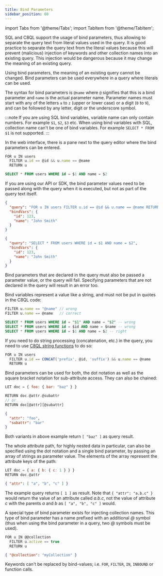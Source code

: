 ```yaml
---
title: Bind Parameters
sidebar_position: 60
---
```

import Tabs from '@theme/Tabs'; 
import TabItem from '@theme/TabItem';

SQL and C8QL support the usage of bind parameters, thus allowing to separate the query text from literal values used in the query. It is good practice to separate the query text from the literal values because this will prevent (malicious) injection of keywords and other collection names into an existing query. This injection would be dangerous because it may change the meaning of an existing query.

Using bind parameters, the meaning of an existing query cannot be changed. Bind parameters can be used everywhere in a query where literals can be used.

The syntax for bind parameters is `@name` where `@` signifies that this is a bind parameter and `name` is the actual parameter name. Parameter names must start with any of the letters `a` to `z` (upper or lower case) or a digit (`0` to `9`), and can be followed by any letter, digit or the underscore symbol.

:::note
If you are using SQL bind variables, variable name can only contain numbers. For example `$1`, `$2`, `$3` etc.
When using bind variables with SQL, collection name can't be one of bind variables. For example `SELECT * FROM $1` is not supported.
:::

In the web interface, there is a pane next to the query editor where the bind parameters can be entered.

<Tabs groupId="modify-single">
<TabItem value="c8ql" label="C8QL">

```js
FOR u IN users
  FILTER u.id == @id && u.name == @name
  RETURN u
```

</TabItem>
<TabItem value="sql" label="SQL">

```sql
SELECT * FROM users WHERE id = $1 AND name = $2
```

</TabItem>
</Tabs>

If you are using our API or SDK, the bind parameter values need to be passed along with the query when it is executed, but not as part of the query text itself. 


<Tabs groupId="modify-single">
<TabItem value="c8ql" label="C8QL">

```json
{
  "query": "FOR u IN users FILTER u.id == @id && u.name == @name RETURN u",
  "bindVars": {
    "id": 123,
    "name": "John Smith"
  }
}
```

</TabItem>
<TabItem value="sql" label="SQL">

```json
{
  "query": "SELECT * FROM users WHERE id = $1 AND name = $2",
  "bindVars": {
    "id": 123,
    "name": "John Smith"
  }
}
```

</TabItem>
</Tabs>

Bind parameters that are declared in the query must also be passed a parameter value, or the query will fail. Specifying parameters that are not declared in the query will result in an error too.

Bind variables represent a value like a string, and must not be put in quotes in the C8QL code:


<Tabs groupId="modify-single">
<TabItem value="c8ql" label="C8QL">

```js
FILTER u.name == "@name" // wrong
FILTER u.name == @name   // correct
```

</TabItem>
<TabItem value="sql" label="SQL">

```sql
SELECT * FROM users WHERE id = "$1" AND name = "$2" -- wrong
SELECT * FROM users WHERE id = $id AND name = $name -- wrong
SELECT * FROM users WHERE id = $1 AND name = $2 -- right
```

</TabItem>
</Tabs>

If you need to do string processing (concatenation, etc.) in the query, you need to use [C8QL string functions](c8ql/functions/string.md) to do so:

```js
FOR u IN users
  FILTER u.id == CONCAT('prefix', @id, 'suffix') && u.name == @name
  RETURN u
```

Bind parameters can be used for both, the dot notation as well as the square bracket notation for sub-attribute access. They can also be chained:

```js
LET doc = { foo: { bar: "baz" } }

RETURN doc.@attr.@subattr
// or
RETURN doc[@attr][@subattr]
```

```json
{
  "attr": "foo",
  "subattr": "bar"
}
```

Both variants in above example return `[ "baz" ]` as query result.

The whole attribute path, for highly nested data in particular, can also be specified using the dot notation and a single bind parameter, by passing an array of strings as parameter value. The elements of the array represent the attribute keys of the path:

```js
LET doc = { a: { b: { c: 1 } } }
RETURN doc.@attr
```

```json
{ "attr": [ "a", "b", "c" ] }
```

The example query returns `[ 1 ]` as result. Note that `{ "attr": "a.b.c" }` would return the value of an attribute called _a.b.c_, not the value of attribute _c_ with the parents _a_ and _b_ as `[ "a", "b", "c" ]` would.

A special type of bind parameter exists for injecting collection names. This type of bind parameter has a name prefixed with an additional _@_ symbol (thus when using the bind parameter in a query, two *@* symbols must be used).

```js
FOR u IN @@collection
  FILTER u.active == true
  RETURN u
```

```json
{ "@collection": "myCollection" }
```

Keywords can't be replaced by bind-values; i.e. `FOR`, `FILTER`, `IN`, `INBOUND` or function calls.
